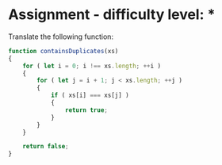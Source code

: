 # Assignment - difficulty level: *

Translate the following function:

```javascript
function containsDuplicates(xs)
{
    for ( let i = 0; i !== xs.length; ++i )
    {
        for ( let j = i + 1; j < xs.length; ++j )
        {
            if ( xs[i] === xs[j] )
            {
                return true;
            }
        }
    }

    return false;
}
```
